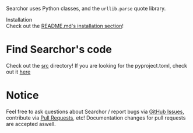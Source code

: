 Searchor uses Python classes, and the `urllib.parse` quote library.

Installation
<br>
Check out the [README.md's installation section](https://github.com/ArjunSharda/Searchor#installation)!
</br>


# Find Searchor's code
Check out the [src](https://github.com/ArjunSharda/Searchor/tree/main/src/searchor) directory! If you are looking for the pyproject.toml, check out it [here](https://github.com/ArjunSharda/Searchor/blob/main/pyproject.toml)


# Notice
Feel free to ask questions about Searchor / report bugs via [GitHub Issues](https://github.com/ArjunSharda/Searchor/issues), contribute via [Pull Requests](https://github.com/ArjunSharda/Searchor/pulls), etc! Documentation changes for pull requests are accepted aswell.
